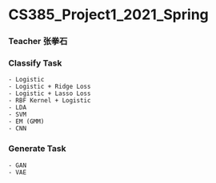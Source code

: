 # CS385_Project1_2021_Spring

### Teacher 张拳石

### Classify Task
    - Logistic
    - Logistic + Ridge Loss
    - Logistic + Lasso Loss
    - RBF Kernel + Logistic
    - LDA
    - SVM
    - EM (GMM)
    - CNN
    
### Generate Task
    - GAN
    - VAE
